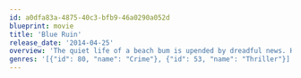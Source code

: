 ```yaml
---
id: a0dfa83a-4875-40c3-bfb9-46a0290a052d
blueprint: movie
title: 'Blue Ruin'
release_date: '2014-04-25'
overview: 'The quiet life of a beach bum is upended by dreadful news. He sets off for his childhood home to carry out an act of vengeance but proves an inept assassin and finds himself in a brutal fight to protect his estranged family.'
genres: '[{"id": 80, "name": "Crime"}, {"id": 53, "name": "Thriller"}]'
---
```


